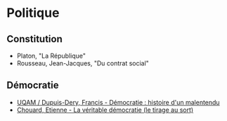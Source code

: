 
# Politique 

## Constitution

- Platon, "La République"
- Rousseau, Jean-Jacques, "Du contrat social"

## Démocratie 

- [UQAM / Dupuis-Dery, Francis - Démocratie : histoire d'un malentendu](https://www.youtube.com/watch?v=KVW5ogGDlts)
- [Chouard, Etienne - La véritable démocratie (le tirage au sort)](https://www.youtube.com/watch?v=WNWZaPk3m3I)



